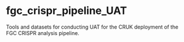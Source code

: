 # fgc_crispr_pipeline_UAT
Tools and datasets for conducting UAT for the CRUK deployment of the FGC CRISPR analysis pipeline.
